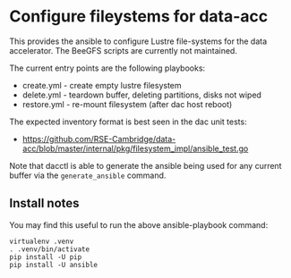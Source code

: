 # Configure fileystems for data-acc

This provides the ansible to configure Lustre file-systems for the
data accelerator. The BeeGFS scripts are currently not maintained.

The current entry points are the following playbooks:

* create.yml - create empty lustre filesystem
* delete.yml - teardown buffer, deleting partitions, disks not wiped
* restore.yml - re-mount filesystem (after dac host reboot)

The expected inventory format is best seen in the dac unit tests:

* https://github.com/RSE-Cambridge/data-acc/blob/master/internal/pkg/filesystem_impl/ansible_test.go

Note that dacctl is able to generate the ansible being used for any
current buffer via the `generate_ansible` command.

## Install notes

You may find this useful to run the above ansible-playbook command:

    virtualenv .venv
    . .venv/bin/activate
    pip install -U pip
    pip install -U ansible

